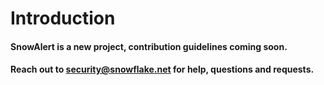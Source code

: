 # Introduction

#### SnowAlert is a new project, contribution guidelines coming soon.
#### Reach out to security@snowflake.net for help, questions and requests.